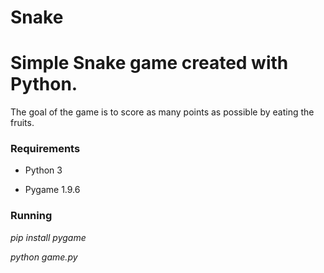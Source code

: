 # Snake
# Simple Snake game created with Python.

The goal of the game is to score as many points as possible by eating the fruits.


### Requirements
- Python 3

- Pygame 1.9.6

### Running
*pip install pygame*

*python game.py*
